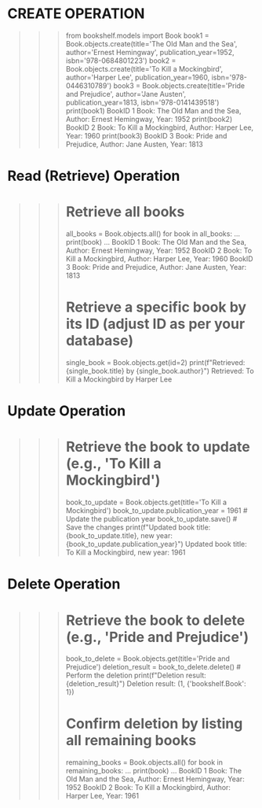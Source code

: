 # CREATE OPERATION
>>> from bookshelf.models import Book
>>> book1 = Book.objects.create(title='The Old Man and the Sea', author='Ernest Hemingway', publication_year=1952, isbn='978-0684801223')
>>> book2 = Book.objects.create(title='To Kill a Mockingbird', author='Harper Lee', publication_year=1960, isbn='978-0446310789')
>>> book3 = Book.objects.create(title='Pride and Prejudice', author='Jane Austen', publication_year=1813, isbn='978-0141439518')
>>> print(book1)
BookID 1 Book: The Old Man and the Sea, Author: Ernest Hemingway, Year: 1952
>>> print(book2)
BookID 2 Book: To Kill a Mockingbird, Author: Harper Lee, Year: 1960
>>> print(book3)
BookID 3 Book: Pride and Prejudice, Author: Jane Austen, Year: 1813
>>>
 # Read (Retrieve) Operation
 >>> # Retrieve all books
>>> all_books = Book.objects.all()
>>> for book in all_books:
...     print(book)
...
BookID 1 Book: The Old Man and the Sea, Author: Ernest Hemingway, Year: 1952
BookID 2 Book: To Kill a Mockingbird, Author: Harper Lee, Year: 1960
BookID 3 Book: Pride and Prejudice, Author: Jane Austen, Year: 1813
>>>
>>> # Retrieve a specific book by its ID (adjust ID as per your database)
>>> single_book = Book.objects.get(id=2)
>>> print(f"Retrieved: {single_book.title} by {single_book.author}")
Retrieved: To Kill a Mockingbird by Harper Lee
>>>
# Update Operation
>>> # Retrieve the book to update (e.g., 'To Kill a Mockingbird')
>>> book_to_update = Book.objects.get(title='To Kill a Mockingbird')
>>> book_to_update.publication_year = 1961 # Update the publication year
>>> book_to_update.save() # Save the changes
>>> print(f"Updated book title: {book_to_update.title}, new year: {book_to_update.publication_year}")
Updated book title: To Kill a Mockingbird, new year: 1961
>>>
#  Delete Operation
>>> # Retrieve the book to delete (e.g., 'Pride and Prejudice')
>>> book_to_delete = Book.objects.get(title='Pride and Prejudice')
>>> deletion_result = book_to_delete.delete() # Perform the deletion
>>> print(f"Deletion result: {deletion_result}")
Deletion result: (1, {'bookshelf.Book': 1})
>>>
>>> # Confirm deletion by listing all remaining books
>>> remaining_books = Book.objects.all()
>>> for book in remaining_books:
...     print(book)
...
BookID 1 Book: The Old Man and the Sea, Author: Ernest Hemingway, Year: 1952
BookID 2 Book: To Kill a Mockingbird, Author: Harper Lee, Year: 1961
>>>
